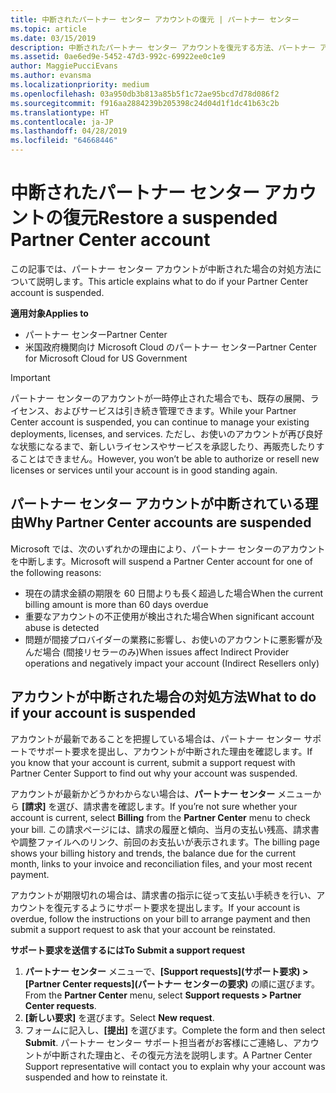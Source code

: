 ```yaml
---
title: 中断されたパートナー センター アカウントの復元 | パートナー センター
ms.topic: article
ms.date: 03/15/2019
description: 中断されたパートナー センター アカウントを復元する方法、パートナー アカウントが中断される理由、および中断されたアカウントを使用する方法について説明します。
ms.assetid: 0ae6ed9e-5452-47d3-992c-69922ee0c1e9
author: MaggiePucciEvans
ms.author: evansma
ms.localizationpriority: medium
ms.openlocfilehash: 03a950db3b813a85b5f1c72ae95bcd7d78d086f2
ms.sourcegitcommit: f916aa2884239b205398c24d04d1f1dc41b63c2b
ms.translationtype: HT
ms.contentlocale: ja-JP
ms.lasthandoff: 04/28/2019
ms.locfileid: "64668446"
---
```

# <a name="restore-a-suspended-partner-center-account"></a><span data-ttu-id="d914c-103">中断されたパートナー センター アカウントの復元</span><span class="sxs-lookup"><span data-stu-id="d914c-103">Restore a suspended Partner Center account</span></span>

<span data-ttu-id="d914c-104">この記事では、パートナー センター アカウントが中断された場合の対処方法について説明します。</span><span class="sxs-lookup"><span data-stu-id="d914c-104">This article explains what to do if your Partner Center account is suspended.</span></span>

<span data-ttu-id="d914c-105">**適用対象**</span><span class="sxs-lookup"><span data-stu-id="d914c-105">**Applies to**</span></span>

-  <span data-ttu-id="d914c-106">パートナー センター</span><span class="sxs-lookup"><span data-stu-id="d914c-106">Partner Center</span></span>
-  <span data-ttu-id="d914c-107">米国政府機関向け Microsoft Cloud のパートナー センター</span><span class="sxs-lookup"><span data-stu-id="d914c-107">Partner Center for Microsoft Cloud for US Government</span></span>


> [!IMPORTANT]  
> <span data-ttu-id="d914c-108">パートナー センターのアカウントが一時停止された場合でも、既存の展開、ライセンス、およびサービスは引き続き管理できます。</span><span class="sxs-lookup"><span data-stu-id="d914c-108">While your Partner Center account is suspended, you can continue to manage your existing deployments, licenses, and services.</span></span> <span data-ttu-id="d914c-109">ただし、お使いのアカウントが再び良好な状態になるまで、新しいライセンスやサービスを承認したり、再販売したりすることはできません。</span><span class="sxs-lookup"><span data-stu-id="d914c-109">However, you won’t be able to authorize or resell new licenses or services until your account is in good standing again.</span></span>

## <a name="why-partner-center-accounts-are-suspended"></a><span data-ttu-id="d914c-110">パートナー センター アカウントが中断されている理由</span><span class="sxs-lookup"><span data-stu-id="d914c-110">Why Partner Center accounts are suspended</span></span>

<span data-ttu-id="d914c-111">Microsoft では、次のいずれかの理由により、パートナー センターのアカウントを中断します。</span><span class="sxs-lookup"><span data-stu-id="d914c-111">Microsoft will suspend a Partner Center account for one of the following reasons:</span></span>

- <span data-ttu-id="d914c-112">現在の請求金額の期限を 60 日間よりも長く超過した場合</span><span class="sxs-lookup"><span data-stu-id="d914c-112">When the current billing amount is more than 60 days overdue</span></span> 
- <span data-ttu-id="d914c-113">重要なアカウントの不正使用が検出された場合</span><span class="sxs-lookup"><span data-stu-id="d914c-113">When significant account abuse is detected</span></span>
- <span data-ttu-id="d914c-114">問題が間接プロバイダーの業務に影響し、お使いのアカウントに悪影響が及んだ場合 (間接リセラーのみ)</span><span class="sxs-lookup"><span data-stu-id="d914c-114">When issues affect Indirect Provider operations and negatively impact your account (Indirect Resellers only)</span></span>

## <a name="what-to-do-if-your-account-is-suspended"></a><span data-ttu-id="d914c-115">アカウントが中断された場合の対処方法</span><span class="sxs-lookup"><span data-stu-id="d914c-115">What to do if your account is suspended</span></span>

<span data-ttu-id="d914c-116">アカウントが最新であることを把握している場合は、パートナー センター サポートでサポート要求を提出し、アカウントが中断された理由を確認します。</span><span class="sxs-lookup"><span data-stu-id="d914c-116">If you know that your account is current, submit a support request with Partner Center Support to find out why your account was suspended.</span></span> 

<span data-ttu-id="d914c-117">アカウントが最新かどうかわからない場合は、**パートナー センター** メニューから **[請求]** を選び、請求書を確認します。</span><span class="sxs-lookup"><span data-stu-id="d914c-117">If you’re not sure whether your account is current, select **Billing** from the **Partner Center** menu to check your bill.</span></span> <span data-ttu-id="d914c-118">この請求ページには、請求の履歴と傾向、当月の支払い残高、請求書や調整ファイルへのリンク、前回のお支払いが表示されます。</span><span class="sxs-lookup"><span data-stu-id="d914c-118">The billing page shows your billing history and trends, the balance due for the current month, links to your invoice and reconciliation files, and your most recent payment.</span></span>

<span data-ttu-id="d914c-119">アカウントが期限切れの場合は、請求書の指示に従って支払い手続きを行い、アカウントを復元するようにサポート要求を提出します。</span><span class="sxs-lookup"><span data-stu-id="d914c-119">If your account is overdue, follow the instructions on your bill to arrange payment and then submit a support request to ask that your account be reinstated.</span></span> 

<span data-ttu-id="d914c-120">**サポート要求を送信するには**</span><span class="sxs-lookup"><span data-stu-id="d914c-120">**To Submit a support request**</span></span>

1.  <span data-ttu-id="d914c-121">**パートナー センター** メニューで、**[Support requests]\(サポート要求\) > [Partner Center requests]\(パートナー センターの要求\)** の順に選びます。</span><span class="sxs-lookup"><span data-stu-id="d914c-121">From the **Partner Center** menu, select **Support requests > Partner Center requests**.</span></span>
2.  <span data-ttu-id="d914c-122">**[新しい要求]** を選びます。</span><span class="sxs-lookup"><span data-stu-id="d914c-122">Select **New request**.</span></span> 
3.  <span data-ttu-id="d914c-123">フォームに記入し、**[提出]** を選びます。</span><span class="sxs-lookup"><span data-stu-id="d914c-123">Complete the form and then select **Submit**.</span></span> <span data-ttu-id="d914c-124">パートナー センター サポート担当者がお客様にご連絡し、アカウントが中断された理由と、その復元方法を説明します。</span><span class="sxs-lookup"><span data-stu-id="d914c-124">A Partner Center Support representative will contact you to explain why your account was suspended and how to reinstate it.</span></span>



